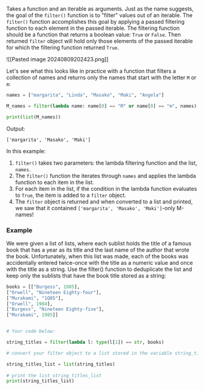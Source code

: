 Takes a function and an iterable as arguments. Just as the name suggests, the goal of the `filter()` function is to "filter" values out of an iterable.
The `filter()` function accomplishes this goal by applying a passed filtering function to each element in the passed iterable. The filtering function should be a function that returns a boolean value: `True` or `False`. Then returned `filter` object will hold only those elements of the passed iterable for which the filtering function returned `True`.

![[Pasted image 20240809202423.png]]

Let's see what this looks like in practice with a function that filters a collection of names and returns only the names that start with the letter  `M` or `m`:
```Python
names = ["margarita", "Linda", "Masako", "Maki", "Angela"]

M_names = filter(lambda name: name[0] == "M" or name[0] == "m", names)

print(list(M_names))
```

Output:
```
['margarita', 'Masako', 'Maki']
```

In this example:
1. `filter()` takes two parameters: the lambda filtering function and the list, `names`.
2. The `filter()` function the iterates through `names` and applies the lambda function to each item in the list.
3. For each item in the list, if the condition in the lambda function evaluates to `True`, the item is added to a `filter` object.
4. The `filter` object is returned and when converted to a list and printed, we saw that it contained `['margarita', 'Masako', 'Maki']`-only M-names!
### Example
We were given a list of lists, where each sublist holds the title of a famous book that has a year as its title and the last name of the author that wrote the book.
Unfortunately, when this list was made, each of the books was accidentally entered twice-once with the title as a numeric value and once with the title as a string. Use the filter() function to deduplicate the list and keep only the sublists that have the book title stored as a string:
```Python
books = [["Burgess", 1985],
["Orwell", "Nineteen Eighty-four"],
["Murakami", "1Q85"],
["Orwell", 1984],
["Burgess", "Nineteen Eighty-five"],
["Murakami", 1985]]


# Your code below:

string_titles = filter(lambda l: type(l[1]) == str, books)

# convert your filter object to a list stored in the variable string_titles_list

string_titles_list = list(string_titles)
  
# print the list string_titles_list
print(string_titles_list)
```
